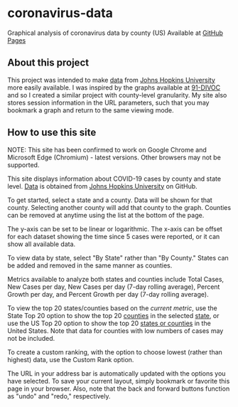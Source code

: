# coronavirus-data
Graphical analysis of coronavirus data by county (US)
Available at <a href="https://jpiland16.github.io/coronavirus-data/" target="_blank">GitHub Pages</a>

<h2>About this project</h2>

This project was intended to make <a href="https://raw.githubusercontent.com/CSSEGISandData/COVID-19/master/csse_covid_19_data/csse_covid_19_time_series/time_series_covid19_confirmed_US.csv" target="_blank">data</a>  from <a href="https://github.com/CSSEGISandData/COVID-19" target="_blank">Johns Hopkins University</a> more easily available. I was inspired by the graphs available at <a href="https://91-divoc.com/pages/covid-visualization/" target="_blank">91-DIVOC</a> and so I created a similar project with county-level granularity. My site also stores session information in the URL parameters, such that you may bookmark a graph and return to the same viewing mode.

<h2>How to use this site</h2>

<p>NOTE: This site has been confirmed to work on Google Chrome and Microsoft Edge (Chromium) - latest versions. Other browsers may not be supported.</p>
<p>This site displays information about COVID-19 cases by county and state level. <a href="https://raw.githubusercontent.com/CSSEGISandData/COVID-19/master/csse_covid_19_data/csse_covid_19_time_series/time_series_covid19_confirmed_US.csv" target="_blank">Data</a> is obtained from <a href="https://github.com/CSSEGISandData/COVID-19" target="_blank">Johns Hopkins University</a> on GitHub.</p>
<p>To get started, select a state and a county. Data will be shown for that county. Selecting another county will add that county to the graph. Counties can be removed at anytime using the list at the bottom of the page.</p>
<p>The y-axis can be set to be linear or logarithmic. The x-axis can be offset for each dataset showing the time since 5 cases were reported, or it can show all available data.</p>
<p>To view data by state, select "By State" rather than "By County." States can be added and removed in the same manner as counties.</p>
<p>Metrics available to analyze both states and counties include Total Cases, New Cases per day, New Cases per day (7-day rolling average), Percent Growth per day, and Percent Growth per day (7-day rolling average).</p>
<p>To view the top 20 states/counties based on the <i>current metric</i>, use the State Top 20 option to show the top 20 <u>counties</u> in the selected <u>state</u>, or use the US Top 20 option to show the top 20 <u>states or counties</u> in the United States. Note that data for counties with low numbers of cases may not be included.</p>
<p>To create a custom ranking, with the option to choose lowest (rather than highest) data, use the Custom Rank option.</p>
<p>The URL in your address bar is automatically updated with the options you have selected. To save your current layout, simply bookmark or favorite this page in your browser. Also, note that the back and forward buttons function as "undo" and "redo," respectively.</p>

				
